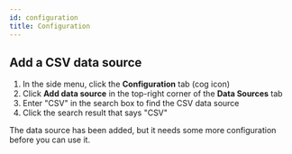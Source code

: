 ```yaml
---
id: configuration
title: Configuration
---
```


## Add a CSV data source

1. In the side menu, click the **Configuration** tab (cog icon)
1. Click **Add data source** in the top-right corner of the **Data Sources** tab
1. Enter "CSV" in the search box to find the CSV data source
1. Click the search result that says "CSV"

The data source has been added, but it needs some more configuration before you can use it.
